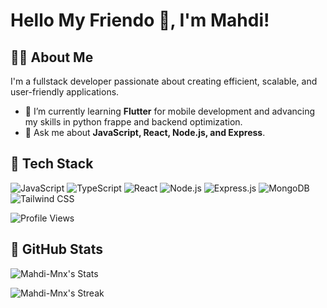 # Hello My Friendo 👋, I'm Mahdi!

## 👨‍💻 About Me
I'm a fullstack developer passionate about creating efficient, scalable, and user-friendly applications.

- 🌱 I’m currently learning **Flutter** for mobile development and advancing my skills in python frappe and backend optimization.
- 💬 Ask me about **JavaScript, React, Node.js, and Express**.

## 🔧 Tech Stack
![JavaScript](https://img.shields.io/badge/JavaScript-323330?style=for-the-badge&logo=javascript&logoColor=F7DF1E)
![TypeScript](https://img.shields.io/badge/TypeScript-007ACC?style=for-the-badge&logo=typescript&logoColor=white)
![React](https://img.shields.io/badge/React-20232A?style=for-the-badge&logo=react&logoColor=61DAFB)
![Node.js](https://img.shields.io/badge/Node.js-43853D?style=for-the-badge&logo=node-dot-js&logoColor=white)
![Express.js](https://img.shields.io/badge/Express.js-404D59?style=for-the-badge)
![MongoDB](https://img.shields.io/badge/MongoDB-4EA94B?style=for-the-badge&logo=mongodb&logoColor=white)
![Tailwind CSS](https://img.shields.io/badge/Tailwind_CSS-38B2AC?style=for-the-badge&logo=tailwind-css&logoColor=white)

![Profile Views](https://komarev.com/ghpvc/?username=Mahdi-Mnx&color=brightgreen)

## 🔧 GitHub Stats
![Mahdi-Mnx's Stats](https://github-readme-stats.vercel.app/api?username=Mahdi-Mnx&theme=vue-dark&show_icons=true&hide_border=true&count_private=false)

![Mahdi-Mnx's Streak](https://github-readme-streak-stats.herokuapp.com/?user=Mahdi-Mnx&theme=vue-dark&hide_border=true)
